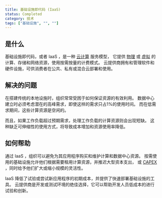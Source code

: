```yaml
---
title: 基础设施即代码 (IaaS)
status: Completed
category: 技术
tags: ["基础设施", "", ""]
---
```


## 是什么

基础设施即代码，或者 IaaS ，是一种 [云计算](/zh-cn/cloud-computing/) 服务模型，
它提供 [物理](/bare-metal-machine/) 或 [虚拟](/zh-cn/virtualization/) 的计算、存储和网络资源，使用按需按量的计费模式。
云提供商拥有和管理软件和硬件设施，可供消费者在公共、私有或混合云部署和使用。

## 解决的问题

在搭建传统的本地设施时，组织常常受困于如何保证资源的有效利用。
数据中心建立时必须考虑潜在的高峰需求，即使这样的需求只占1%的使用时间。
而在低需求期间，这些计算资源是空闲的。

而且，如果工作负载超过预期需求，处理工作负载的计算资源则会出现短缺。
这种缺乏可伸缩性的使用方式，将导致成本增加和资源使用率降低。

## 如何帮助

通过 IaaS ，组织可以避免为其应用程序购买和维护计算和数据中心资源。
按需使用的基础设施允许他们根据需要租用计算资源，并推迟大型资本支出，
或 [CAPEX](https://en.wikipedia.org/wiki/Capital_expenditure) ，同时给予他们扩大或缩小规模的灵活性。

IaaS 降低了试验或尝试新应用程序的初期成本，并提供了快速部署基础设施的工具。
云提供商是开发或测试环境的绝佳选择，它可以帮助开发人员低成本的进行试验和创新。
